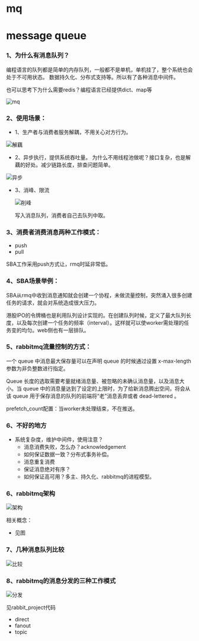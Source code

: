 # mq
# message queue

### 1、为什么有消息队列？

编程语言的队列都是简单的内存队列，一般都不是单机，单机挂了，整个系统也会处于不可用状态。
数据持久化、分布式支持等。所以有了各种消息中间件。

也可以思考下为什么需要redis？编程语言已经提供dict、map等

![mq](source/mq.jpg "mq")

### 2、使用场景：
- 1、生产者与消费者服务解耦，不用关心对方行为。

![解藕](source/解耦.webp "解耦")

- 2、异步执行，提供系统吞吐量。
  为什么不用线程池做呢？接口复杂，也是解藕的好处。减少链路长度，排查问题简单。

![异步](source/异步.webp "异步")

- 3、消峰、限流

  ![削峰](source/削峰.webp "削峰")

  写入消息队列，消费者自己去队列中取。

### 3、消费者消费消息两种工作模式：

  - push
  - pull

  SBA工作采用push方式让，rmq时延非常低。

### 4、SBA场景举例：

  SBA从rmq中收到消息通知就会创建一个协程，未做流量控制，突然涌入很多创建任务的请求，就会对系统造成很大压力。

  港股IPO的令牌桶也是利用队列设计实现的。在创建队列时候，定义了最大队列长度，以及每次创建一个任务的频率（interval）。这样就可以使worker需处理的任务变的均匀。web侧也有一层排队。



### 5、rabbitmq流量控制的方式：

 一个 queue 中消息最大保存量可以在声明 queue 的时候通过设置 x-max-length 参数为非负整数进行指定。

Queue 长度的选取需要考量就绪消息量、被忽略的未确认消息量，以及消息大小。当 queue 中的消息量达到了设定的上限时，为了给新消息腾出空间，将会从该 queue 用于保存消息的队列的前端将“老”消息丢弃或者 dead-lettered 。

prefetch_count配置：当worker未处理结束，不在推送。


### 6、不好的地方

- 系统复杂度，维护中间件，使用注意？
  - 消息消费失败，怎么办？acknowledgement
  - 如何保证数据一致？分布式事务补偿。
  - 消息重复消费
  - 保证消息绝对有序？
  - 如何保证高可用？多主、持久化、rabbitmq的进程模型。

### 6、rabbitmq架构

![架构](source/rmq架构.jpeg "架构")

相关概念：
- 见图

### 7、几种消息队列比较

![比较](source/比较.jpg "比较")

### 8、rabbitmq的消息分发的三种工作模式

![分发](source/exchange.png "分发")

见rabbit_project代码

- direct
- fanout
- topic